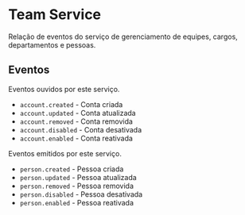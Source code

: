 # Team Service

Relação de eventos do serviço de gerenciamento de equipes, cargos, departamentos e pessoas.

## Eventos

Eventos ouvidos por este serviço.

- `account.created` - Conta criada
- `account.updated` - Conta atualizada
- `account.removed` - Conta removida
- `account.disabled` - Conta desativada
- `account.enabled` - Conta reativada

Eventos emitidos por este serviço.

- `person.created` - Pessoa criada
- `person.updated` - Pessoa atualizada
- `person.removed` - Pessoa removida
- `person.disabled` - Pessoa desativada
- `person.enabled` - Pessoa reativada
